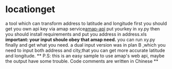 # locationget
a tool which can transform address to latitude and longitude
first you should get you own api key via amap service[amap-api](https://lbs.amap.com/api/webservice/guide/api/georegeo)
put yourkey in xy.py 
then you should install requirements and put you address in address.xls
 **important: your input shoule obey that amap need.**
you can run xy.py finally and get what you need.
a dual input version was in plan B ,which you need to input both address and city,that you can get more accurate latitude and longitude.
** P.S: this is an easy sample to use amap's web api, maybe the output have some trouble.
 Code comments are written in Chinese
**

